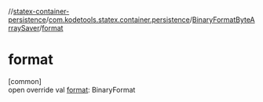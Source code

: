 //[statex-container-persistence](../../../index.md)/[com.kodetools.statex.container.persistence](../index.md)/[BinaryFormatByteArraySaver](index.md)/[format](format.md)

# format

[common]\
open override val [format](format.md): BinaryFormat
